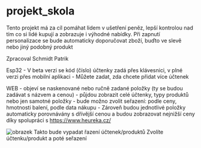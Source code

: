 # projekt_skola
Tento projekt má za cíl pomáhat lidem v ušetření peněz, lepší kontrolou nad tím co si lidé kupují a zobrazuje i výhodné nabídky.
Při zapnutí personalizace se bude automaticky doporučovat zboží, buďto ve slevě nebo jiný podobný produkt

Zpracoval Schmidt Patrik

Esp32 - V beta verzi se kód (číslo) účtenky zadá přes klávesnici, v plné verzi přes mobilní aplikaci
      - Můžete zadat, zda chcete přidat více účtenek

WEB - objeví se naskenované nebo ručně zadané položky (ty se budou zadávat s názvem a cenou)
    - půjdou zobrazit celé účtenky, typy produktů nebo jen samotné položky
    - bude možno zvolit seřazení: podle ceny, hmotnosti balení, podle data nákupu
    - Zároveň budou jednotlivé položky automaticky porovnávány s dřívější cenou a budou zobrazovat nejnižší ceny díky spolupráci s https://www.heureka.cz/
    
![obrazek](https://github.com/Patrik-38/projekt_skola/assets/169029663/b20503f6-5cff-421e-b02f-b8628fdc5f19)
            Takto bude vypadat řazení účtenek/produktů
Zvolíte účtenku/produkt a poté seřazení

